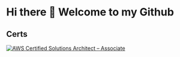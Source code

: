# Hi there 👋 Welcome to my Github
## Certs
<!--START_SECTION:badges-->
[![AWS Certified Solutions Architect – Associate](https://images.credly.com/size/110x110/images/0e284c3f-5164-4b21-8660-0d84737941bc/image.png)](http://www.credly.com/badges/095c6c1b-8acc-4710-b226-ef0d84dd00bc "AWS Certified Solutions Architect – Associate")
<!--END_SECTION:badges-->
